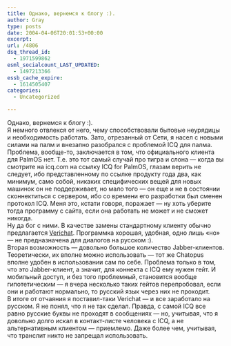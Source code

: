 ```yaml
---
title: Однако, вернемся к блогу :).
author: Gray
type: posts
date: 2004-04-06T20:01:53+00:00
excerpt:
url: /4806
dsq_thread_id:
  - 1971599862
esml_socialcount_LAST_UPDATED:
  - 1497213366
essb_cache_expire:
  - 1614505407
categories:
  - Uncategorized

---
```








Однако, вернемся к блогу :).  
Я немного отвлекся от него, чему способствовали бытовые неурядицы и необходимость работать. Зато, отрезанный от Сети, я насел с новыми силами на палм и внезапно разобрался с проблемой ICQ для палма.  
Проблема, вообще-то, заключается в том, что официального клиента для PalmOS нет. Т.е. это тот самый случай про тигра и слона &#8212; когда вы смотрите на icq.com на ссылку ICQ for PalmOS, глазам верить не следует, ибо представленному по ссылке продукту года два, как минимум, само собой, никаких специфических вещей для новых машинок он не поддерживает, но мало того &#8212; он еще и не в состоянии сконнектиться с сервером, ибо со времени его разработки был сменен протокол ICQ. Меня это, кстати говоря, поражает &#8212; ну хоть уберите тогда программу с сайта, если она работать не может и не сможет никогда.  
Ну да бог с ними. В качестве замены стандартному клиенту обычно предлагается <a href="http://www.verichat.com/" target="_blank">Verichat</a>. Программка хорошая, удобная, одно лишь &#171;но&#187; &#8212; не предназначена для диалогов на русском :).  
Вторая возможность &#8212; довольно большое количество Jabber-клиентов. Теоретически, их вполне можно использовать &#8212; тот же Chatopus вполне удобен в использовании сам по себе. Проблема только в том, что это Jabber-клиент, а значит, для коннекта с ICQ ему нужен гейт. И мобильный доступ, и без того проблемный, становится вообще гипотетическим &#8212; я вчера несколько таких гейтов перепробовал, если они и работают нормально, то русский язык через них не проходит.  
В итоге от отчаяния я поставил-таки Verichat &#8212; и все заработало на русском. Я не понял, что я не так сделал. Правда, с самой ICQ все равно русские буквы не проходят в сообщениях &#8212; но, учитывая, что я довольно долго искал в контакт-листе человека с ICQ, а не альтернативным клиентом &#8212; приемлемо. Даже более чем, учитывая, что транслит никто не запрещал использовать.